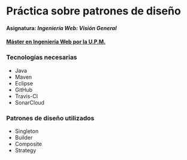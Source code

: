 # Práctica sobre patrones de diseño
#### Asignatura: *Ingeniería Web: Visión General*
#### [Máster en Ingeniería Web por la U.P.M.](http://miw.etsisi.upm.es)

### Tecnologías necesarias
* Java
* Maven
* Eclipse
* GitHub
* Travis-CI
* SonarCloud

### Patrones de diseño utilizados
* Singleton  
* Builder  
* Composite  
* Strategy  